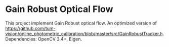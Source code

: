 # Gain Robust Optical Flow
This project implement Gain Robust optical flow. An optimized version of https://github.com/tum-vision/online_photometric_calibration/blob/master/src/GainRobustTracker.h.
Dependencies: OpenCV 3.4+, Eigen.
